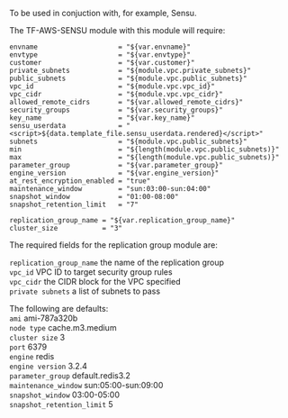 To be used in conjuction with, for example, Sensu.

The TF-AWS-SENSU module with this module will require:

```
envname                    = "${var.envname}"
envtype                    = "${var.envtype}"
customer                   = "${var.customer}"
private_subnets            = "${module.vpc.private_subnets}"
public_subnets             = "${module.vpc.public_subnets}"
vpc_id                     = "${module.vpc.vpc_id}"
vpc_cidr                   = "${module.vpc.vpc_cidr}"
allowed_remote_cidrs       = "${var.allowed_remote_cidrs}"
security_groups            = "${var.security_groups}"
key_name                   = "${var.key_name}"
sensu_userdata             = "<script>${data.template_file.sensu_userdata.rendered}</script>"
subnets                    = "${module.vpc.public_subnets}"
min                        = "${length(module.vpc.public_subnets)}"
max                        = "${length(module.vpc.public_subnets)}"
parameter_group            = "${var.parameter_group}"
engine_version             = "${var.engine_version}"
at_rest_encryption_enabled = "true"
maintenance_window         = "sun:03:00-sun:04:00"
snapshot_window            = "01:00-08:00"
snapshot_retention_limit   = "7"

replication_group_name = "${var.replication_group_name}"
cluster_size           = "3"
```

The required fields for the replication group module are:

`replication_group_name` the name of the replication group <br/>
`vpc_id` VPC ID to target security group rules <br/>
`vpc_cidr` the CIDR block for the VPC specified <br/>
`private subnets` a list of subnets to pass <br/>

The following are defaults: <br/>
`ami` ami-787a320b <br/>
`node type` cache.m3.medium <br/>
`cluster size` 3 <br/>
`port` 6379 <br/>
`engine` redis <br/>
`engine version` 3.2.4 <br/>
`parameter_group` default.redis3.2 <br/>
`maintenance_window` sun:05:00-sun:09:00 <br/>
`snapshot_window` 03:00-05:00 <br/>
`snapshot_retention_limit` 5 <br/>
